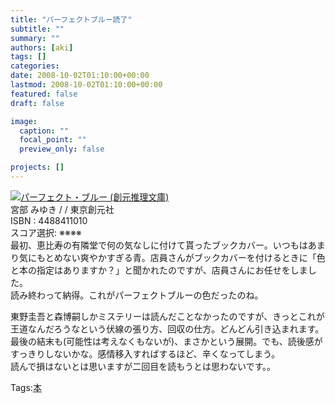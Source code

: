 ```yaml
---
title: "パーフェクトブルー読了"
subtitle: ""
summary: ""
authors: [aki]
tags: []
categories: 
date: 2008-10-02T01:10:00+00:00
lastmod: 2008-10-02T01:10:00+00:00
featured: false
draft: false

image:
  caption: ""
  focal_point: ""
  preview_only: false

projects: []
---
```

![](https://ecx.images-amazon.com/images/I/51ZPRX97W0L._SL160_.jpg)[パーフェクト・ブルー (創元推理文庫)](http://item.excite.co.jp/detail/ASIN_4488411010)  
宮部 みゆき / / 東京創元社  
ISBN : 4488411010  
スコア選択: ※※※※  
最初、恵比寿の有隣堂で何の気なしに付けて貰ったブックカバー。いつもはあまり気にもとめない爽やかすぎる青。店員さんがブックカバーを付けるときに「色と本の指定はありますか？」と聞かれたのですが、店員さんにお任せをしました。  
読み終わって納得。これがパーフェクトブルーの色だったのね。  
  
東野圭吾と森博嗣しかミステリーは読んだことなかったのですが、きっとこれが王道なんだろうなという伏線の張り方、回収の仕方。どんどん引き込まれます。最後の結末も(可能性は考えなくもないが)、まさかという展開。でも、読後感がすっきりしないかな。感情移入すればするほど、辛くなってしまう。  
読んで損はないとは思いますが二回目を読もうとは思わないです。。

Tags:[本](http://mrk0369.exblog.jp/tags/%E6%9C%AC/) 

